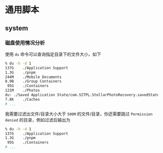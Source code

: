 # 通用脚本

## system

### 磁盘使用情况分析

使用 `du` 命令可以查询指定目录下的文件大小，如下

```zsh
% du -h -d 1
137G	./Application Support
1.3G	./pnpm
244M	./Mobile Documents
8.9B	./Group Containers
 95G	./Containers
121M	./Photos
du: ./Saved Application State/com.SITPL.StellarPhotoRecovery.savedState: Permission denied
7.8K	./Caches
# ...
```

我需要过滤出文件/目录大小大于 `500M` 的文件/目录，你还需要跳过 `Permission denied` 的目录，例如过滤后输出为

```zsh
% du -h -d 1
137G	./Application Support
1.3G	./pnpm
 95G	./Containers
# ...
```
